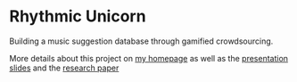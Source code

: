 # Rhythmic Unicorn

Building a music suggestion database through gamified crowdsourcing.

More details about this project on [my homepage](http://anythingbut.me/projects/rhythmic-unicorn.md) as well as the [presentation slides](https://anythingbut.me/static/rhythmic-unicorn-slides.pdf) and the [research paper](https://anythingbut.me/static/rhythmic-unicorn-paper.pdf)
